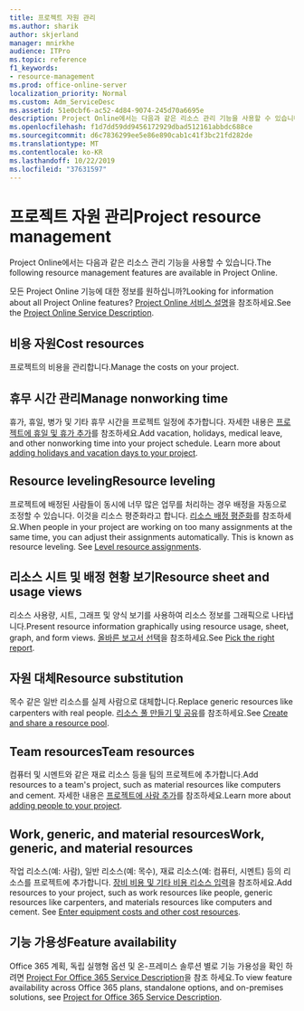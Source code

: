 ```yaml
---
title: 프로젝트 자원 관리
ms.author: sharik
author: skjerland
manager: mnirkhe
audience: ITPro
ms.topic: reference
f1_keywords:
- resource-management
ms.prod: office-online-server
localization_priority: Normal
ms.custom: Adm_ServiceDesc
ms.assetid: 51e0cbf6-ac52-4d84-9074-245d70a6695e
description: Project Online에서는 다음과 같은 리소스 관리 기능을 사용할 수 있습니다.
ms.openlocfilehash: f1d7dd59dd9456172929dbad512161abbdc688ce
ms.sourcegitcommit: d6c7836299ee5e86e890cab1c41f3bc21fd282de
ms.translationtype: MT
ms.contentlocale: ko-KR
ms.lasthandoff: 10/22/2019
ms.locfileid: "37631597"
---
```

# <a name="project-resource-management"></a><span data-ttu-id="94742-103">프로젝트 자원 관리</span><span class="sxs-lookup"><span data-stu-id="94742-103">Project resource management</span></span>

<span data-ttu-id="94742-104">Project Online에서는 다음과 같은 리소스 관리 기능을 사용할 수 있습니다.</span><span class="sxs-lookup"><span data-stu-id="94742-104">The following resource management features are available in Project Online.</span></span>
  
<span data-ttu-id="94742-105">모든 Project Online 기능에 대한 정보를 원하십니까?</span><span class="sxs-lookup"><span data-stu-id="94742-105">Looking for information about all Project Online features?</span></span> <span data-ttu-id="94742-106">[Project Online 서비스 설명](project-online-service-description.md)을 참조하세요.</span><span class="sxs-lookup"><span data-stu-id="94742-106">See the [Project Online Service Description](project-online-service-description.md).</span></span>
  
## <a name="cost-resources"></a><span data-ttu-id="94742-107">비용 자원</span><span class="sxs-lookup"><span data-stu-id="94742-107">Cost resources</span></span>

<span data-ttu-id="94742-108">프로젝트의 비용을 관리합니다.</span><span class="sxs-lookup"><span data-stu-id="94742-108">Manage the costs on your project.</span></span>
  
## <a name="manage-nonworking-time"></a><span data-ttu-id="94742-109">휴무 시간 관리</span><span class="sxs-lookup"><span data-stu-id="94742-109">Manage nonworking time</span></span>

<span data-ttu-id="94742-p102">휴가, 휴일, 병가 및 기타 휴무 시간을 프로젝트 일정에 추가합니다. 자세한 내용은 [프로젝트에 휴일 및 휴가 추가](https://go.microsoft.com/fwlink/p/?LinkId=271337)를 참조하세요.</span><span class="sxs-lookup"><span data-stu-id="94742-p102">Add vacation, holidays, medical leave, and other nonworking time into your project schedule. Learn more about [adding holidays and vacation days to your project](https://go.microsoft.com/fwlink/p/?LinkId=271337).</span></span>
  
## <a name="resource-leveling"></a><span data-ttu-id="94742-112">Resource leveling</span><span class="sxs-lookup"><span data-stu-id="94742-112">Resource leveling</span></span>

<span data-ttu-id="94742-p103">프로젝트에 배정된 사람들이 동시에 너무 많은 업무를 처리하는 경우 배정을 자동으로 조정할 수 있습니다. 이것을 리소스 평준화라고 합니다. [리소스 배정 평준화](https://go.microsoft.com/fwlink/p/?LinkId=271348)를 참조하세요.</span><span class="sxs-lookup"><span data-stu-id="94742-p103">When people in your project are working on too many assignments at the same time, you can adjust their assignments automatically. This is known as resource leveling. See [Level resource assignments](https://go.microsoft.com/fwlink/p/?LinkId=271348).</span></span>
  
## <a name="resource-sheet-and-usage-views"></a><span data-ttu-id="94742-116">리소스 시트 및 배정 현황 보기</span><span class="sxs-lookup"><span data-stu-id="94742-116">Resource sheet and usage views</span></span>

<span data-ttu-id="94742-117">리소스 사용량, 시트, 그래프 및 양식 보기를 사용하여 리소스 정보를 그래픽으로 나타냅니다.</span><span class="sxs-lookup"><span data-stu-id="94742-117">Present resource information graphically using resource usage, sheet, graph, and form views.</span></span> <span data-ttu-id="94742-118">[올바른 보고서 선택](https://go.microsoft.com/fwlink/?LinkId=402920)을 참조하세요.</span><span class="sxs-lookup"><span data-stu-id="94742-118">See [Pick the right report](https://go.microsoft.com/fwlink/?LinkId=402920).</span></span>
  
## <a name="resource-substitution"></a><span data-ttu-id="94742-119">자원 대체</span><span class="sxs-lookup"><span data-stu-id="94742-119">Resource substitution</span></span>

<span data-ttu-id="94742-120">목수 같은 일반 리소스를 실제 사람으로 대체합니다.</span><span class="sxs-lookup"><span data-stu-id="94742-120">Replace generic resources like carpenters with real people.</span></span> <span data-ttu-id="94742-121">[리소스 풀 만들기 및 공유](https://go.microsoft.com/fwlink/?LinkId=402921)를 참조하세요.</span><span class="sxs-lookup"><span data-stu-id="94742-121">See [Create and share a resource pool](https://go.microsoft.com/fwlink/?LinkId=402921).</span></span>
  
## <a name="team-resources"></a><span data-ttu-id="94742-122">Team resources</span><span class="sxs-lookup"><span data-stu-id="94742-122">Team resources</span></span>

<span data-ttu-id="94742-123">컴퓨터 및 시멘트와 같은 재료 리소스 등을 팀의 프로젝트에 추가합니다.</span><span class="sxs-lookup"><span data-stu-id="94742-123">Add resources to a team's project, such as material resources like computers and cement.</span></span> <span data-ttu-id="94742-124">자세한 내용은 [프로젝트에 사람 추가](https://go.microsoft.com/fwlink/p/?LinkId=271347)를 참조하세요.</span><span class="sxs-lookup"><span data-stu-id="94742-124">Learn more about [adding people to your project](https://go.microsoft.com/fwlink/p/?LinkId=271347).</span></span>
  
## <a name="work-generic-and-material-resources"></a><span data-ttu-id="94742-125">Work, generic, and material resources</span><span class="sxs-lookup"><span data-stu-id="94742-125">Work, generic, and material resources</span></span>

<span data-ttu-id="94742-p107">작업 리소스(예: 사람), 일반 리소스(예: 목수), 재료 리소스(예: 컴퓨터, 시멘트) 등의 리소스를 프로젝트에 추가합니다. [장비 비용 및 기타 비용 리소스 입력](https://go.microsoft.com/fwlink/?LinkId=402922)을 참조하세요.</span><span class="sxs-lookup"><span data-stu-id="94742-p107">Add resources to your project, such as work resources like people, generic resources like carpenters, and materials resources like computers and cement. See [Enter equipment costs and other cost resources](https://go.microsoft.com/fwlink/?LinkId=402922).</span></span>
  
## <a name="feature-availability"></a><span data-ttu-id="94742-128">기능 가용성</span><span class="sxs-lookup"><span data-stu-id="94742-128">Feature availability</span></span>

<span data-ttu-id="94742-129">Office 365 계획, 독립 실행형 옵션 및 온-프레미스 솔루션 별로 기능 가용성을 확인 하려면 [Project For Office 365 Service Description](project-online-service-description.md)을 참조 하세요.</span><span class="sxs-lookup"><span data-stu-id="94742-129">To view feature availability across Office 365 plans, standalone options, and on-premises solutions, see [Project for Office 365 Service Description](project-online-service-description.md).</span></span>
  

